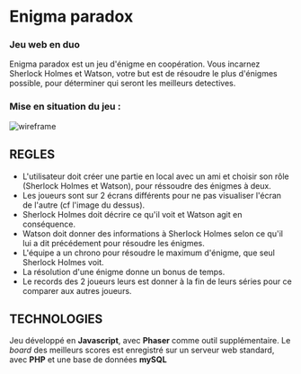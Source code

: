# Enigma paradox
### Jeu web en duo

Enigma paradox est un jeu d'énigme en coopération.
Vous incarnez Sherlock Holmes et Watson, votre but est de résoudre le plus d'énigmes possible, pour déterminer qui seront les meilleurs detectives.

### Mise en situation du jeu :

![wireframe](https://img4.hostingpics.net/thumbs/mini_801136201705151053120.jpg "wireframe 1")

## REGLES

* L'utilisateur doit créer une partie en local avec un ami et choisir son rôle (Sherlock Holmes et Watson), pour réssoudre des énigmes à deux.
* Les joueurs sont sur 2 écrans différents pour ne pas visualiser l'écran de l'autre (cf l'image du dessus). 
* Sherlock Holmes doit décrire ce qu'il voit et Watson agit en conséquence.
* Watson doit donner des informations à Sherlock Holmes selon ce qu'il lui a dit précédement pour résoudre les énigmes.
* L'équipe a un chrono pour résoudre le maximum d'énigme, que seul Sherlock Holmes voit.
* La résolution d'une énigme donne un bonus de temps.
* Le records des 2 joueurs leurs est donner à la fin de leurs séries pour ce comparer aux autres joueurs.

## TECHNOLOGIES

Jeu développé en **Javascript**, avec **Phaser** comme outil supplémentaire.
Le _board_ des meilleurs scores est enregistré sur un serveur web standard, avec **PHP** et une base de données **mySQL**